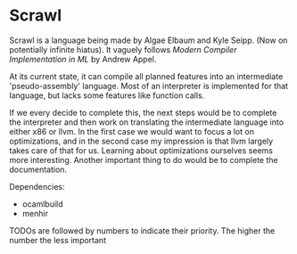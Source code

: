 # Scrawl

Scrawl is a language being made by Algae Elbaum and Kyle Seipp. (Now on
potentially infinite hiatus). It vaguely follows *Modern Compiler Implementation
in ML* by Andrew Appel.

At its current state, it can compile all planned features into an intermediate
'pseudo-assembly' language. Most of an interpreter is implemented for that language, but
lacks some features like function calls.

If we every decide to complete this, the next steps would be to complete the
interpreter and then work on translating the intermediate language into either
x86 or llvm. In the first case we would want to focus a lot on optimizations,
and in the second case my impression is that llvm largely takes care of that for
us. Learning about optimizations ourselves seems more interesting. Another
important thing to do would be to complete the documentation.

Dependencies:
  - ocamlbuild
  - menhir


TODOs are followed by numbers to indicate their priority. The higher the number the less
important
